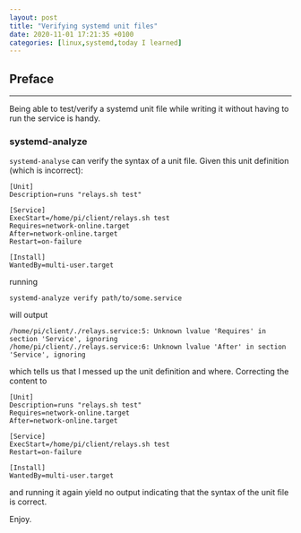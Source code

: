 ```yaml
---
layout: post
title: "Verifying systemd unit files"
date: 2020-11-01 17:21:35 +0100
categories: [linux,systemd,today I learned]
---
```


## Preface
---
Being able to test/verify a systemd unit file while writing it without having to run the service is handy.

### systemd-analyze
`systemd-analyse` can verify the syntax of a unit file. Given this unit definition (which is incorrect):
```systemd
[Unit]
Description=runs "relays.sh test"

[Service]
ExecStart=/home/pi/client/relays.sh test
Requires=network-online.target
After=network-online.target
Restart=on-failure

[Install]
WantedBy=multi-user.target
```
running
```
systemd-analyze verify path/to/some.service
```
will output
```
/home/pi/client/./relays.service:5: Unknown lvalue 'Requires' in section 'Service', ignoring
/home/pi/client/./relays.service:6: Unknown lvalue 'After' in section 'Service', ignoring
```
which tells us that I messed up the unit definition and where. Correcting the content to
```systemd
[Unit]
Description=runs "relays.sh test"
Requires=network-online.target
After=network-online.target

[Service]
ExecStart=/home/pi/client/relays.sh test
Restart=on-failure

[Install]
WantedBy=multi-user.target
```
and running it again yield no output indicating that the syntax of the unit file is correct.

Enjoy.
